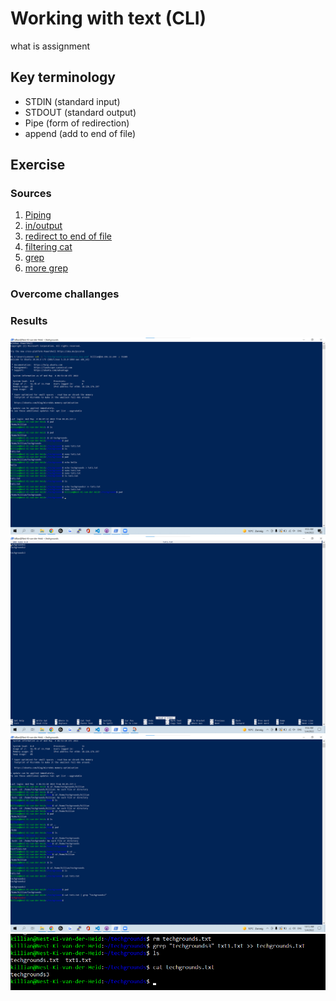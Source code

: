 # Working with text (CLI)
what is assignment

## Key terminology
 - STDIN (standard input)
 - STDOUT (standard output)
 - Pipe (form of redirection)
 - append (add to end of file)

 


## Exercise
### Sources
1. [Piping](https://www.geeksforgeeks.org/piping-in-unix-or-linux/)
2. [in/output](https://www.educative.io/edpresso/how-to-do-input-output-redirection-in-linux)
3. [redirect to end of file](https://stackoverflow.com/questions/6207573/how-to-append-output-to-the-end-of-a-text-file)
4. [filtering cat](https://www.tecmint.com/linux-file-operations-commands/)
5. [grep](https://phoenixnap.com/kb/grep-command-linux-unix-examples)
6. [more grep](https://fedingo.com/how-to-save-grep-output-to-file-in-linux/)



### Overcome challanges



### Results
![alt text](https://github.com/TechGrounds-Cloud8/cloud8-Killian97/blob/main/00_includes/append.png)
![alt text](https://github.com/TechGrounds-Cloud8/cloud8-Killian97/blob/main/00_includes/append%20proof.png)
![alt text](https://github.com/TechGrounds-Cloud8/cloud8-Killian97/blob/main/00_includes/filter.png)
![alt text](https://github.com/TechGrounds-Cloud8/cloud8-Killian97/blob/main/00_includes/grepnewtxt.png)